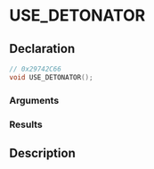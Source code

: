 # USE_DETONATOR

## Declaration
```cpp
// 0x29742C66
void USE_DETONATOR();
```

### Arguments

### Results

## Description
